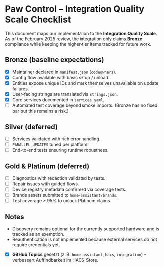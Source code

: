 # Paw Control – Integration Quality Scale Checklist

This document maps our implementation to the **Integration Quality Scale**. As of the February 2025 review, the
integration only claims **Bronze** compliance while keeping the higher-tier items tracked for future work.

## Bronze (baseline expectations)
- [x] Maintainer declared in `manifest.json` (`codeowners`).
- [x] Config flow available with basic setup / unload.
- [x] Entities expose unique IDs and mark themselves unavailable on update failures.
- [x] User-facing strings are translated via `strings.json`.
- [x] Core services documented in `services.yaml`.
- [ ] Automated test coverage beyond smoke imports. (Bronze has no fixed bar but this remains a risk.)

## Silver (deferred)
- [ ] Services validated with rich error handling.
- [ ] `PARALLEL_UPDATES` tuned per platform.
- [ ] End-to-end tests ensuring runtime robustness.

## Gold & Platinum (deferred)
- [ ] Diagnostics with redaction validated by tests.
- [ ] Repair issues with guided flows.
- [ ] Device registry metadata confirmed via coverage tests.
- [ ] Brands assets submitted to `home-assistant/brands`.
- [ ] Test coverage ≥ 95% to unlock Platinum claims.

## Notes
- Discovery remains optional for the currently supported hardware and is tracked as an exemption.
- Reauthentication is not implemented because external services do not require credentials yet.

- [x] **GitHub Topics** gesetzt (z. B. `home-assistant`, `hacs`, `integration`) – verbessert Auffindbarkeit im HACS-Store.
